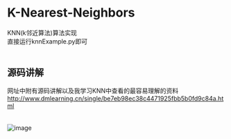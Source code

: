 # K-Nearest-Neighbors
KNN(k邻近算法)算法实现
<br>
直接运行knnExample.py即可<br>
<br>



源码讲解
------
网址中附有源码讲解以及我学习KNN中查看的最容易理解的资料
http://www.dmlearning.cn/single/be7eb98ec38c4471925fbb5b0fd9c84a.html<br>
<br>
<br>
![image](http://182.61.40.118/image/20180103/1514951448175020483.png)
